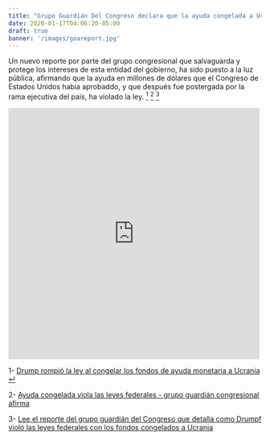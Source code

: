 ```yaml
---
title: "Grupo Guardián Del Congreso declara que la ayuda congelada a Ucrania violó la ley"
date: 2020-01-17T04:06:20-05:00
draft: true
banner: '/images/goareport.jpg'
---
```


Un nuevo reporte por parte del grupo congresional que salvaguarda y protege los intereses de esta entidad del gobierno, ha sido puesto a la luz pública, afirmando que la ayuda en millones de dólares que el Congreso de Estados Unidos habia aprobaddo, y que después fue postergada por la rama ejecutiva del país, ha violado la ley. <a href="#npr"><sup id="nprsup">1</sup></a> <a href="#wapoarticle"><sup id="wapoarticlesup">2</sup></a> <a href="#report"> <sup id="reportref">3</sup></a>

<!--
<object data="https://assets.documentcloud.org/documents/6658349/GAO-Trump-Ukraine-Decision.pdf" type="application/pdf" width="auto" height="500px">
</object>
-->


<iframe src="https://assets.documentcloud.org/documents/6658349/GAO-Trump-Ukraine-Decision.pdf" height="500px" width="500px" allowfullscreen="" frameborder="0"></iframe>


1- <a name="npr"></a> <a href="https://www.npr.org/2020/01/16/796806517/trump-broke-the-law-in-freezing-ukraine-funds-watchdog-report-concludes" target="_blank"> Drump rompió la ley al congelar los fondos de ayuda monetaria a Ucrania </a> <a href="nprsup"> &crarr; </a> 

2- <a name="wapoarticle"> </a> <a href="https://www.washingtonpost.com/business/economy/white-house-hold-on-ukraine-aid-violated-federal-law-congressional-watchdog-says/2020/01/16/060ea7aa-37a3-11ea-9c01-d674772db96b_story.html" target="_blank"> Ayuda congelada viola las leyes federales - grupo guardián congresional afirma </a> <a href="wapoarticlesup"> </a>

3- <a name= "report"> </a> <a href="https://www.npr.org/2020/01/16/796800125/read-the-report-to-congress-about-how-trump-broke-budget-law-on-ukraine" target="_blank">Lee el reporte del grupo guardián del Congreso que detalla como Drumpf violó las leyes federales con los fondos congelados a Ucrania</a> 
